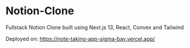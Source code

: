 # Notion-Clone
Fullstack Notion Clone built using Next.js 13, React, Convex and Tailwind

Deployed on: https://note-taking-app-sigma-bay.vercel.app/
